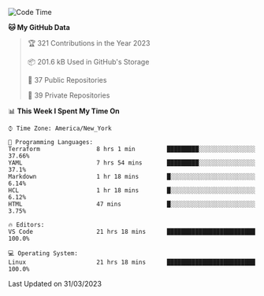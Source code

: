 <!--START_SECTION:waka-->
![Code Time](http://img.shields.io/badge/Code%20Time-167%20hrs%2010%20mins-blue)

**🐱 My GitHub Data** 

> 🏆 321 Contributions in the Year 2023
 > 
> 📦 201.6 kB Used in GitHub's Storage 
 > 
> 📜 37 Public Repositories 
 > 
> 🔑 39 Private Repositories  
 > 
📊 **This Week I Spent My Time On** 

```text
⌚︎ Time Zone: America/New_York

💬 Programming Languages: 
Terraform                8 hrs 1 min         █████████░░░░░░░░░░░░░░░░   37.66% 
YAML                     7 hrs 54 mins       █████████░░░░░░░░░░░░░░░░   37.1% 
Markdown                 1 hr 18 mins        █░░░░░░░░░░░░░░░░░░░░░░░░   6.14% 
HCL                      1 hr 18 mins        █░░░░░░░░░░░░░░░░░░░░░░░░   6.12% 
HTML                     47 mins             █░░░░░░░░░░░░░░░░░░░░░░░░   3.75%

🔥 Editors: 
VS Code                  21 hrs 18 mins      █████████████████████████   100.0%

💻 Operating System: 
Linux                    21 hrs 18 mins      █████████████████████████   100.0%

```


 Last Updated on 31/03/2023
<!--END_SECTION:waka-->
